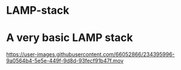 # LAMP-stack
# A very basic LAMP stack
https://user-images.githubusercontent.com/66052866/234395996-9a0564b4-5e5e-449f-9d8d-93fecf91b47f.mov

